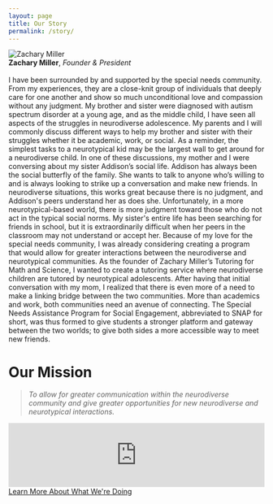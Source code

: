 ```yaml
---
layout: page
title: Our Story
permalink: /story/
---
```


<div class="float-start w-25 m-2">
    <img class="img-thumbnail d-block img-fluid" alt="Zachary Miller" src="{{ site.baseurl }}/assets/profiles/miller.jpeg">
    <figcaption class="text-center"><b>Zachary Miller</b>, <em>Founder & President</em></figcaption>
</div>
<br />
I have been surrounded by and supported by the special needs community. From my experiences, they are a close-knit group of individuals that deeply care for one another and show so much unconditional love and compassion without any judgment. My brother and sister were diagnosed with autism spectrum disorder at a young age, and as the middle child, I have seen all aspects of the struggles in neurodiverse adolescence. My parents and I will commonly discuss different ways to help my brother and sister with their struggles whether it be academic, work, or social. As a reminder, the simplest tasks to a neurotypical kid may be the largest wall to get around for a neurodiverse child. In one of these discussions, my mother and I were conversing about my sister Addison’s social life. Addison has always been the social butterfly of the family. She wants to talk to anyone who’s willing to and is always looking to strike up a conversation and make new friends. In neurodiverse situations, this works great because there is no judgment, and Addison's peers understand her as does she. Unfortunately, in a more neurotypical-based world, there is more judgment toward those who do not act in the typical social norms. My sister's entire life has been searching for friends in school, but it is extraordinarily difficult when her peers in the classroom may not understand or accept her. Because of my love for the special needs community, I was already considering creating a program that would allow for greater interactions between the neurodiverse and neurotypical communities. As the founder of Zachary Miller’s Tutoring for Math and Science, I wanted to create a tutoring service where neurodiverse children are tutored by neurotypical adolescents. After having that initial conversation with my mom, I realized that there is even more of a need to make a linking bridge between the two communities. More than academics and work, both communities need an avenue of connecting. The Special Needs Assistance Program for Social Engagement, abbreviated to SNAP for short, was thus formed to give students a stronger platform and gateway between the two worlds; to give both sides a more accessible way to meet new friends.

<h1 class="text-center">Our Mission</h1> 

> _To allow for greater communication within the neurodiverse community and give greater opportunities for new neurodiverse and neurotypical interactions._

<div style="padding:25% 0 0 0;position:relative;" class="w-50 mx-auto">
    <iframe src="https://player.vimeo.com/video/729478923?h=4222d11d7a&amp;badge=0&amp;autopause=0&amp;player_id=0&amp;app_id=58479" frameborder="0" allow="autoplay; fullscreen; picture-in-picture" allowfullscreen style="position:absolute;top:0;left:0;width:100%;height:100%;" title="SNAP Pitch">
    </iframe>
</div>
<div class="text-center m-3">
    <a class="btn btn-primary" href="{{site.baseurl}}/projects">Learn More About What We're Doing</a>
</div>
<script src="https://player.vimeo.com/api/player.js"></script>